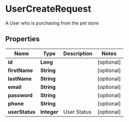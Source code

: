 

# UserCreateRequest

A User who is purchasing from the pet store

## Properties

| Name | Type | Description | Notes |
|------------ | ------------- | ------------- | -------------|
|**id** | **Long** |  |  [optional] |
|**firstName** | **String** |  |  [optional] |
|**lastName** | **String** |  |  [optional] |
|**email** | **String** |  |  [optional] |
|**password** | **String** |  |  [optional] |
|**phone** | **String** |  |  [optional] |
|**userStatus** | **Integer** | User Status |  [optional] |



